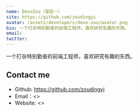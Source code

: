 ```yaml
---
name: DevoZou（邹定一）
site: https://github.com/zoudingyi
avatar: /assets/developers/devo-zou/avatar.png
bio: 一个打杂特别勤奋的前端工程师，喜欢研究有趣的东西。
email: 
twitter: 
---
```


一个打杂特别勤奋的前端工程师，喜欢研究有趣的东西。

## Contact me

- Github: <https://github.com/zoudingyi>
- Email：<>
- Website: <>
  